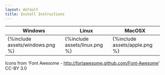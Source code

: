 ```yaml
---
layout: default
title: Install Instructions
---
```


Windows | Linux | MacOSX
--------|-------|-------
{%include assets/windows.png %} | {%include assets/linux.png %} | {%include assets/apple.png %}

Icons from 'Font Awesome - http://fortawesome.github.com/Font-Awesome' CC-BY 3.0